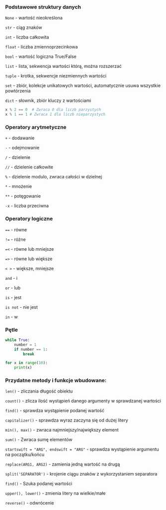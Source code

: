 ### Podstawowe struktury danych
`None` - wartość nieokreślona

`str` - ciąg znaków

`int` - liczba całkowita

`float` - liczba zmiennoprzecinkowa

`bool` - wartość logiczna True/False

`list` - lista, sekwencja wartości którą, można rozszerzać

`tuple` - krotka, sekwencje niezmiennych wartości

`set` - zbiór, kolekcje unikatowych wartości, automatycznie usuwa wszystkie powtórzenia

`dict` - słownik, zbiór kluczy z wartościami


```python
x % 2 == 0  # Zwraca 0 dla liczb parzystych
x % 1 == 1 # Zwraca 1 dla liczb nieparzystych
```


### Operatory arytmetyczne
`+` - dodawanie

`-` -   odejmowanie

`/` - dzielenie

`//` -  dzielenie całkowite

`%` -  dzielenie modulo, zwraca całości w dzielnej

`*` - mnożenie

`**` -  potęgowanie

`-x` -  liczba przeciwna


### Operatory logiczne
`==` - równe

`!=` - różne

`=<` - równe lub mniejsze

`=>` - równe lub większe

`< >` - większe, mniejsze

`and` - i

`or` - lub

`is` - jest

`is not` - nie jest

`in` - w


### Pętle
```python
while True:
    number = 1
    if number == 1:
        break
```

```python
for x in range(10):
    print(x)
```


### Przydatne metody i funkcje wbudowane:
`len()` - zliczania długość obiektu

`count()` - zlicza ilość wystąpień danego argumenty w sprawdzanej wartości

`find()` - sprawdza wystąpienie podanej wartość

`capitalizer()` - sprawdza wyraz zaczyna się od dużej litery

`min(), max()` - zwraca najmniejszy/największy element

`sum()` - Zwraca sumę elementów

`startswift = "ARG", endswift = "ARG"` - sprawdza wystąpienie argumentu na początku/końcu

`replace(ARG1, ARG2)` - zamienia jedną wartość na drugą

`split('SEPARATOR')` - krojenie ciągu znaków z wykorzystaniem separatora

`find()` - Szuka podanej wartości

`upper(), lower()` - zmienia litery na wielkie/małe

`reverse()` - odwrócenie
